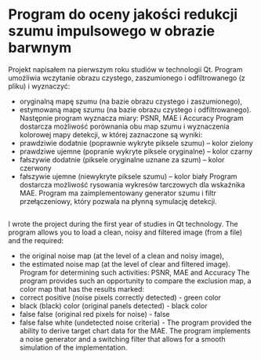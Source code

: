 # Program do oceny jakości redukcji szumu impulsowego w obrazie barwnym
Projekt napisałem na pierwszym roku studiów w technologii Qt.
Program umożliwia wczytanie obrazu czystego, zaszumionego i odfiltrowanego (z pliku)
i wyznaczyć:
- oryginalną mapę szumu (na bazie obrazu czystego i zaszumionego),
- estymowaną mapę szumu (na bazie obrazu czystego i odfiltrowanego).
Następnie program wyznacza miary: PSNR, MAE i Accuracy 
Program dostarcza możliwość porównania obu map szumu i wyznaczenia kolorowej mapy
detekcji, w której zaznaczone są wyniki:
- prawdziwie dodatnie (poprawnie wykryte piksele szumu) – kolor zielony
- prawdziwe ujemne (popranie wykryte piksele oryginalne) – kolor czarny
- fałszywie dodatnie (piksele oryginalne uznane za szum) – kolor czerwony
- fałszywie ujemne (niewykryte piksele szumu) – kolor biały
Program dostarcza możliwość rysowania wykresów tarczowych dla wskaźnika MAE.
Program ma zaimplementowany generator szumu i filtr przełączeniowy, który pozwala na
płynną symulację detekcji.
##
I wrote the project during the first year of studies in Qt technology. The program allows you to load a clean, noisy and filtered image (from a file) and the required:

- the original noise map (at the level of a clean and noisy image),
- the estimated noise map (at the level of clear and filtered image). Program for determining such activities: PSNR, MAE and Accuracy The program provides such an opportunity to compare the exclusion map, a color map that has the results marked:
- correct positive (noise pixels correctly detected) - green color
- black (black) color (original panels detected) - black color
- false false (original red pixels for noise) - false
- false false white (undetected noise criteria) - The program provided the ability to derive target chart data for the MAE. The program implements a noise generator and a switching filter that allows for a smooth simulation of the implementation.
